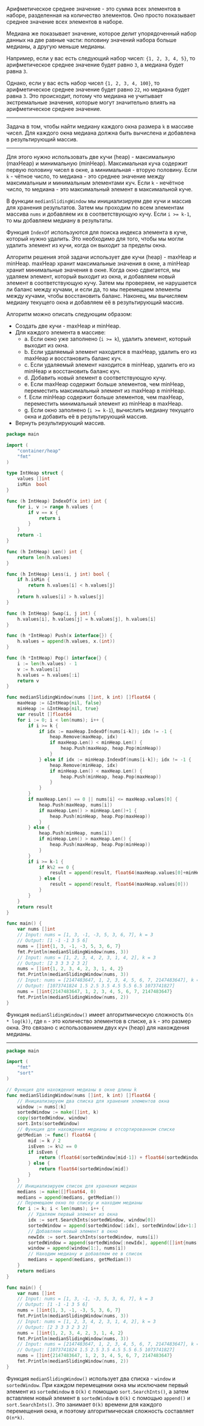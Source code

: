 Арифметическое среднее значение - это сумма всех элементов в наборе, разделенная на количество элементов. Оно просто показывает среднее значение всех элементов в наборе.

Медиана же показывает значение, которое делит упорядоченный набор данных на две равные части: половину значений набора больше медианы, а другую меньше медианы.

Например, если у вас есть следующий набор чисел: `{1, 2, 3, 4, 5}`, то арифметическое среднее значение будет равно `3`, а медиана будет равна `3`.

Однако, если у вас есть набор чисел `{1, 2, 3, 4, 100}`, то арифметическое среднее значение будет равно `22`, но медиана будет равна `3`. Это происходит, потому что медиана не учитывает экстремальные значения, которые могут значительно влиять на арифметическое среднее значение.

---

Задача в том, чтобы найти медиану каждого окна размера `k` в массиве чисел. Для каждого окна медиана должна быть вычислена и добавлена в результирующий массив.

---

Для этого нужно использовать две кучи (heap) - максимальную (maxHeap) и минимальную (minHeap). Максимальная куча содержит первую половину чисел в окне, а минимальная - вторую половину. Если `k` - чётное число, то медиана - это среднее значение между максимальным и минимальным элементами куч. Если `k` - нечётное число, то медиана - это максимальный элемент в максимальной куче.

В функции `medianSlidingWindow` мы инициализируем две кучи и массив для хранения результатов. Затем мы проходим по всем элементам массива `nums` и добавляем их в соответствующую кучу. Если `i >= k-1`, то мы добавляем медиану в результаты.

Функция `IndexOf` используются для поиска индекса элемента в куче, который нужно удалить. Это необходимо для того, чтобы мы могли удалить элемент из кучи, когда он выходит за пределы окна.

Алгоритм решения этой задачи использует две кучи (heap) - maxHeap и minHeap. maxHeap хранит максимальные значения в окне, а minHeap хранит минимальные значения в окне. Когда окно сдвигается, мы удаляем элемент, который выходит из окна, и добавляем новый элемент в соответствующую кучу. Затем мы проверяем, не нарушается ли баланс между кучами, и если да, то мы перемещаем элементы между кучами, чтобы восстановить баланс. Наконец, мы вычисляем медиану текущего окна и добавляем её в результирующий массив.

Алгоритм можно описать следующим образом:

- Создать две кучи - maxHeap и minHeap.
- Для каждого элемента в массиве:
  - a. Если окно уже заполнено (`i >= k`), удалить элемент, который выходит из окна.
  - b. Если удаляемый элемент находится в maxHeap, удалить его из maxHeap и восстановить баланс куч.
  - c. Если удаляемый элемент находится в minHeap, удалить его из minHeap и восстановить баланс куч.
  - d. Добавить новый элемент в соответствующую кучу.
  - e. Если maxHeap содержит больше элементов, чем minHeap, переместить максимальный элемент из maxHeap в minHeap.
  - f. Если minHeap содержит больше элементов, чем maxHeap, переместить минимальный элемент из minHeap в maxHeap.
  - g. Если окно заполнено (`i >= k-1`), вычислить медиану текущего окна и добавить её в результирующий массив.
- Вернуть результирующий массив.

```go
package main

import (
	"container/heap"
	"fmt"
)

type IntHeap struct {
	values []int
	isMin  bool
}

func (h IntHeap) IndexOf(x int) int {
	for i, v := range h.values {
		if v == x {
			return i
		}
	}
	return -1
}

func (h IntHeap) Len() int {
	return len(h.values)
}

func (h IntHeap) Less(i, j int) bool {
	if h.isMin {
		return h.values[i] < h.values[j]
	}
	return h.values[i] > h.values[j]
}

func (h IntHeap) Swap(i, j int) {
	h.values[i], h.values[j] = h.values[j], h.values[i]
}

func (h *IntHeap) Push(x interface{}) {
	h.values = append(h.values, x.(int))
}

func (h *IntHeap) Pop() interface{} {
	i := len(h.values) - 1
	v := h.values[i]
	h.values = h.values[:i]
	return v
}

func medianSlidingWindow(nums []int, k int) []float64 {
	maxHeap := &IntHeap{nil, false}
	minHeap := &IntHeap{nil, true}
	var result []float64
	for i := 0; i < len(nums); i++ {
		if i >= k {
			if idx := maxHeap.IndexOf(nums[i-k]); idx != -1 {
				heap.Remove(maxHeap, idx)
				if maxHeap.Len() < minHeap.Len() {
					heap.Push(maxHeap, heap.Pop(minHeap))
				}
			} else if idx := minHeap.IndexOf(nums[i-k]); idx != -1 {
				heap.Remove(minHeap, idx)
				if minHeap.Len() < maxHeap.Len() {
					heap.Push(minHeap, heap.Pop(maxHeap))
				}
			}
		}
		if maxHeap.Len() == 0 || nums[i] <= maxHeap.values[0] {
			heap.Push(maxHeap, nums[i])
			if maxHeap.Len() > minHeap.Len()+1 {
				heap.Push(minHeap, heap.Pop(maxHeap))
			}
		} else {
			heap.Push(minHeap, nums[i])
			if minHeap.Len() > maxHeap.Len() {
				heap.Push(maxHeap, heap.Pop(minHeap))
			}
		}
		if i >= k-1 {
			if k%2 == 0 {
				result = append(result, float64(maxHeap.values[0]+minHeap.values[0])/2.0)
			} else {
				result = append(result, float64(maxHeap.values[0]))
			}
		}
	}
	return result
}

func main() {
	var nums []int
	// Input: nums = [1, 3, -1, -3, 5, 3, 6, 7], k = 3
	// Output: [1 -1 -1 3 5 6]
	nums = []int{1, 3, -1, -3, 5, 3, 6, 7}
	fmt.Println(medianSlidingWindow(nums, 3))
	// Input: nums = [1, 2, 3, 4, 2, 3, 1, 4, 2], k = 3
	// Output: [2 3 3 3 2 3 2]
	nums = []int{1, 2, 3, 4, 2, 3, 1, 4, 2}
	fmt.Println(medianSlidingWindow(nums, 3))
	// Input: nums = [2147483647, 1, 2, 3, 4, 5, 6, 7, 2147483647], k = 2
	// Output: [1073741824 1.5 2.5 3.5 4.5 5.5 6.5 1073741827]
	nums = []int{2147483647, 1, 2, 3, 4, 5, 6, 7, 2147483647}
	fmt.Println(medianSlidingWindow(nums, 2))
}
```

Функция `medianSlidingWindow()` имеет алгоритмическую сложность `O(n * log(k))`, где `n` - это количество элементов в списке, а `k` - это размер окна. Это связано с использованием двух куч (heap) для нахождения медианы.

---

```go
package main

import (
	"fmt"
	"sort"
)

// Функция для нахождения медианы в окне длины k
func medianSlidingWindow(nums []int, k int) []float64 {
	// Инициализируем два списка для хранения элементов окна
	window := nums[:k]
	sortedWindow := make([]int, k)
	copy(sortedWindow, window)
	sort.Ints(sortedWindow)
	// Функция для нахождения медианы в отсортированном списке
	getMedian := func() float64 {
		mid := k / 2
		isEven := k%2 == 0
		if isEven {
			return (float64(sortedWindow[mid-1]) + float64(sortedWindow[mid])) / 2
		} else {
			return float64(sortedWindow[mid])
		}
	}
	// Инициализируем список для хранения медиан
	medians := make([]float64, 0)
	medians = append(medians, getMedian())
	// Перемещаем окно по списку и находим медианы
	for i := k; i < len(nums); i++ {
		// Удаляем первый элемент из окна
		idx := sort.SearchInts(sortedWindow, window[0])
		sortedWindow = append(sortedWindow[:idx], sortedWindow[idx+1:]...)
		// Добавляем новый элемент в окно
		newIdx := sort.SearchInts(sortedWindow, nums[i])
		sortedWindow = append(sortedWindow[:newIdx], append([]int{nums[i]}, sortedWindow[newIdx:]...)...)
		window = append(window[1:], nums[i])
		// Находим медиану и добавляем ее в список
		medians = append(medians, getMedian())
	}
	return medians
}

func main() {
	var nums []int
	// Input: nums = [1, 3, -1, -3, 5, 3, 6, 7], k = 3
	// Output: [1 -1 -1 3 5 6]
	nums = []int{1, 3, -1, -3, 5, 3, 6, 7}
	fmt.Println(medianSlidingWindow(nums, 3))
	// Input: nums = [1, 2, 3, 4, 2, 3, 1, 4, 2], k = 3
	// Output: [2 3 3 3 2 3 2]
	nums = []int{1, 2, 3, 4, 2, 3, 1, 4, 2}
	fmt.Println(medianSlidingWindow(nums, 3))
	// Input: nums = [2147483647, 1, 2, 3, 4, 5, 6, 7, 2147483647], k = 2
	// Output: [1073741824 1.5 2.5 3.5 4.5 5.5 6.5 1073741827]
	nums = []int{2147483647, 1, 2, 3, 4, 5, 6, 7, 2147483647}
	fmt.Println(medianSlidingWindow(nums, 2))
}
```

Функция `medianSlidingWindow()` использует два списка - `window` и `sortedWindow`. При каждом перемещении окна мы исключаем первый элемент из `sortedWindow` в `O(k)` с помощью `sort.SearchInts()`, а затем вставляем новый элемент в `sortedWindow` в `O(k)` с помощью `append()` и `sort.SearchInts()`. Это занимает `O(k)` времени для каждого перемещения окна, и поэтому алгоритмическая сложность составляет `O(n*k)`.
